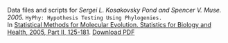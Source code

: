 Data files and scripts for *Sergei L. Kosakovsky Pond and Spencer V. Muse.  2005.*
`HyPhy: Hypothesis Testing Using Phylogenies. `  
In [Statistical Methods for Molecular Evolution.  Statistics for Biology and Health, 2005, Part II, 125-181](http://www.amazon.com/Statistical-Methods-Molecular-Evolution-Statistics/dp/0387223339/ref=sr_1_2?ie=UTF8&qid=1320362549&sr=8-2). [Download PDF](http://www.hyphy.org/docs/HyphyDocs.pdf)

